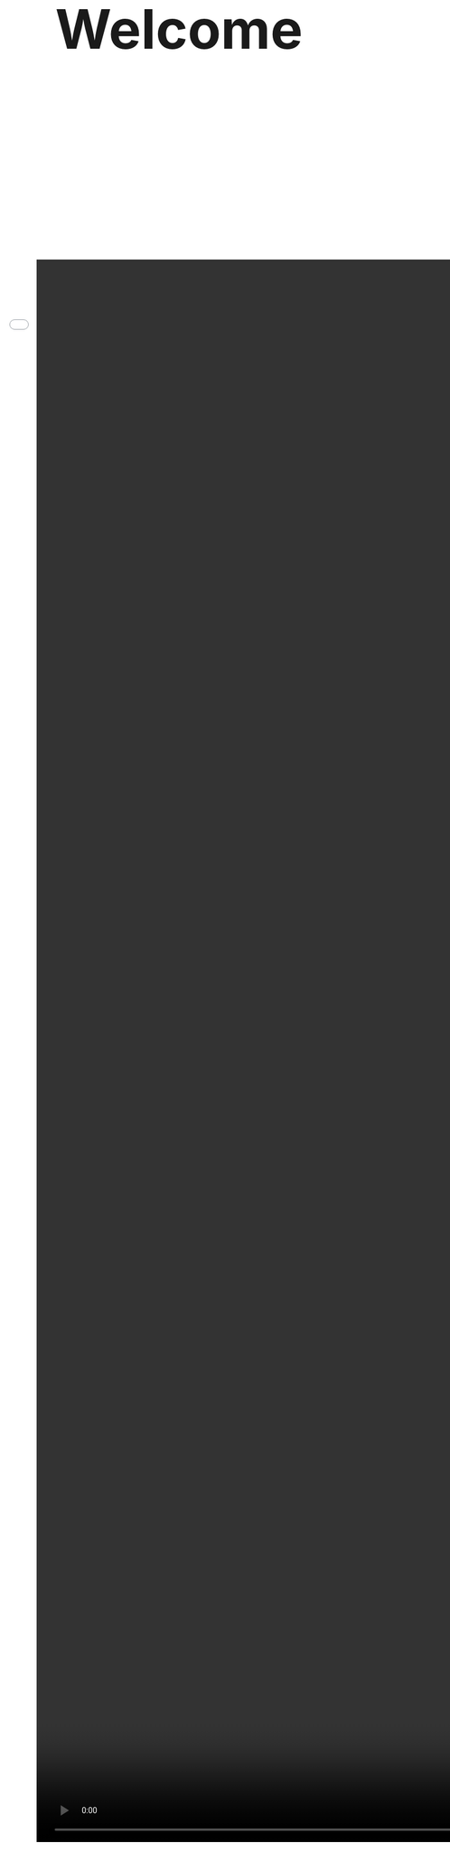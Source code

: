 ```yaml
---
hide:
- toc

footer: "Did you click (and hold) on the background?"
---
```


<iframe style="position: fixed; top: 0; left: 0; width: 100vw; height: 100vh" allowtransparency="true" frameBorder="0" src="interactive/index.html">
</iframe>

<h1 style="position: relative; z-index: 1; font-size: 10vw; margin: 0;"><center><b>Welcome</b></center></h1>

<div class="cards">
    <a href="1" class="card">
        <img src="https://images-ext-1.discordapp.net/external/DOQryAi5r3twKOAClq8GkVq5fDSfX7cXoJX7FFWVs8w/https/static.scientificamerican.com/sciam/cache/file/D98268F4-B69A-4552-9B6122A4052D56C4_source.jpg?width=1600&height=900" class="card__image" alt="" />
        <div class="card__overlay">
            <p class="card__title">Neutron Stars</p>
            <p class="card__description">What are they really?</p>
        </div>
    </a>   
    <a href="5" class="card">
        <img src="https://hips.hearstapps.com/pop.h-cdn.co/assets/16/46/640x352/gallery-1479416701-screen-shot-2016-11-17-at-40413-pm.jpg" class="card__image" alt="" />
        <div class="card__overlay">
            <p class="card__title">Quark Matter</p>
            <p class="card__description">Why does they matter?</p>
        </div>
    </a>    
    <a href="6" class="card">
        <img src="https://www.spacerobotics.eu/wp-content/uploads/2018/11/strange-matter-1080x675.png" class="card__image" alt="" />
        <div class="card__overlay">
            <p class="card__title">Strange Matter</p>
            <p class="card__description">And where could we find it?</p>
        </div>
    </a>    
    <a href="quiz/index.html" class="card">
        <img src="https://cdn.cloudflare.steamstatic.com/steam/apps/945360/header.jpg?t=1646296970" class="card__image" alt="" />
        <div class="card__overlay">
            <p class="card__title">Become a Neutron Star</p>
            <p class="card__description">Help a supergiant star become the neutron star it was destined to be!</p>
        </div>
    </a>   
</div>

<h2 style="font-size: 4vw; margin: 0;"><center><b>Why Neutron Stars?</b></center></h2>


<center><video style="position: relative; z-index: 1; height: 70vh; aspect-ratio: 16 / 9;" autoplay>
    <source src="assets/Part1.mp4" type="video/mp4">
</video></center>
